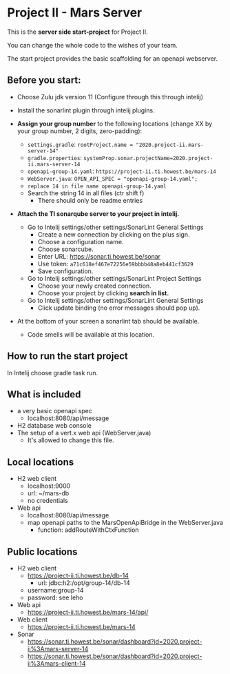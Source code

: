 # Project II - Mars Server
This is the **server side start-project** for Project II. 

You can change the whole code to the wishes of your team.

The start project provides the basic scaffolding for an openapi webserver.

## Before you start:
- Choose Zulu jdk version 11 (Configure through this through intelij)
- Install the sonarlint plugin through intelij plugins.
- **Assign your group number** to the following locations (change XX by your group number, 2 digits, zero-padding):
  - `settings.gradle`: `rootProject.name = "2020.project-ii.mars-server-14"`
  - `gradle.properties`: `systemProp.sonar.projectName=2020.project-ii.mars-server-14`
  - `openapi-group-14.yaml`: `https://project-ii.ti.howest.be/mars-14`
  - `WebServer.java`: `OPEN_API_SPEC = "openapi-group-14.yaml";`
  - `replace 14 in file name openapi-group-14.yaml`
  - Search the string 14 in all files (ctr shift f)
    - There should only be readme entries

- **Attach the TI sonarqube server to your project in intelij.**
    - Go to Intelij settings/other settings/SonarLint General Settings
        - Create a new connection by clicking on the plus sign.
        - Choose a configuration name.
        - Choose sonarcube.
        - Enter URL: https://sonar.ti.howest.be/sonar
        - Use token: `a71c618ef467e72256e59bbbb48a8eb441cf3629`
        - Save configuration.
    - Go to Intelij settings/other settings/SonarLint Project Settings
        - Choose your newly created connection.
        - Choose your project by clicking **search in list.**
    - Go to Intelij settings/other settings/SonarLint General Settings
        - Click update binding (no error messages should pop up).
- At the bottom of your screen a sonarlint tab should be available.
    - Code smells will be available at this location.

## How to run the start project
In Intelij choose gradle task run.

## What is included
  - a very basic openapi spec
    - localhost:8080/api/message
  - H2 database web console
  - The setup of a vert.x web api (WebServer.java)
    - It's allowed to change this file.
  
## Local locations
 - H2 web client
   - localhost:9000
   - url: ~/mars-db
   - no credentials
 - Web api
   - localhost:8080/api/message
   - map openapi paths to the MarsOpenApiBridge in the WebServer.java
     - function: addRouteWithCtxFunction
  
## Public locations
 - H2 web client
   - https://project-ii.ti.howest.be/db-14
       - url: jdbc:h2:/opt/group-14/db-14
   - username:group-14
   - password: see leho
 - Web api
   - https://project-ii.ti.howest.be/mars-14/api/
 - Web client
   - https://project-ii.ti.howest.be/mars-14
 - Sonar
   - https://sonar.ti.howest.be/sonar/dashboard?id=2020.project-ii%3Amars-server-14
   - https://sonar.ti.howest.be/sonar/dashboard?id=2020.project-ii%3Amars-client-14